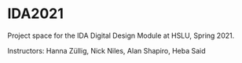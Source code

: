 # IDA2021
Project space for the IDA Digital Design Module at HSLU, Spring 2021. 

Instructors: Hanna Züllig, Nick Niles, Alan Shapiro, Heba Said
